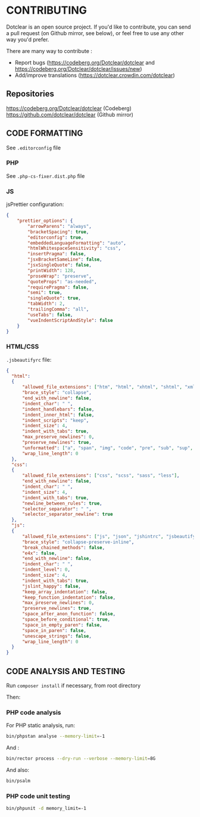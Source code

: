 # CONTRIBUTING

Dotclear is an open source project. If you'd like to contribute, you can send a pull request (on Github mirror, see below), or feel free to use any other way you'd prefer.

There are many way to contribute :

* Report bugs (<https://codeberg.org/Dotclear/dotclear> and <https://codeberg.org/Dotclear/dotclear/issues/new>)
* Add/improve translations (<https://dotclear.crowdin.com/dotclear>)

## Repositories

<https://codeberg.org/Dotclear/dotclear> (Codeberg)
<https://github.com/dotclear/dotclear> (Github mirror)

## CODE FORMATTING

See `.editorconfig` file

### PHP

See `.php-cs-fixer.dist.php` file

### JS

jsPrettier configuration:

```json
{
    "prettier_options": {
        "arrowParens": "always",
        "bracketSpacing": true,
        "editorconfig": true,
        "embeddedLanguageFormatting": "auto",
        "htmlWhitespaceSensitivity": "css",
        "insertPragma": false,
        "jsxBracketSameLine": false,
        "jsxSingleQuote": false,
        "printWidth": 128,
        "proseWrap": "preserve",
        "quoteProps": "as-needed",
        "requirePragma": false,
        "semi": true,
        "singleQuote": true,
        "tabWidth": 2,
        "trailingComma": "all",
        "useTabs": false,
        "vueIndentScriptAndStyle": false
    }
}
```

### HTML/CSS

`.jsbeautifyrc` file:

```json
{
  "html":
  {
      "allowed_file_extensions": ["htm", "html", "xhtml", "shtml", "xml", "svg"],
      "brace_style": "collapse",
      "end_with_newline": false,
      "indent_char": " ",
      "indent_handlebars": false,
      "indent_inner_html": false,
      "indent_scripts": "keep",
      "indent_size": 4,
      "indent_with_tabs": true,
      "max_preserve_newlines": 0,
      "preserve_newlines": true,
      "unformatted": ["a", "span", "img", "code", "pre", "sub", "sup", "em", "strong", "b", "i", "u", "strike", "big", "small", "pre", "h1", "h2", "h3", "h4", "h5", "h6"],
      "wrap_line_length": 0
  },
  "css":
  {
      "allowed_file_extensions": ["css", "scss", "sass", "less"],
      "end_with_newline": false,
      "indent_char": " ",
      "indent_size": 4,
      "indent_with_tabs": true,
      "newline_between_rules": true,
      "selector_separator": " ",
      "selector_separator_newline": true
  },
  "js":
  {
      "allowed_file_extensions": ["js", "json", "jshintrc", "jsbeautifyrc"],
      "brace_style": "collapse-preserve-inline",
      "break_chained_methods": false,
      "e4x": false,
      "end_with_newline": false,
      "indent_char": " ",
      "indent_level": 0,
      "indent_size": 4,
      "indent_with_tabs": true,
      "jslint_happy": false,
      "keep_array_indentation": false,
      "keep_function_indentation": false,
      "max_preserve_newlines": 0,
      "preserve_newlines": true,
      "space_after_anon_function": false,
      "space_before_conditional": true,
      "space_in_empty_paren": false,
      "space_in_paren": false,
      "unescape_strings": false,
      "wrap_line_length": 0
  }
}
```

## CODE ANALYSIS AND TESTING

Run `composer install` if necessary, from root directory

Then:

### PHP code analysis

For PHP static analysis, run:

```sh
bin/phpstan analyse --memory-limit=-1
```

And :

```sh
bin/rector process --dry-run --verbose --memory-limit=8G
```

And also:

```sh
bin/psalm
```

### PHP code unit testing

```sh
bin/phpunit -d memory_limit=-1
```
